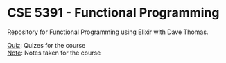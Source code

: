 # CSE 5391 - Functional Programming

Repository for Functional Programming using Elixir with Dave Thomas.

[Quiz](./Quiz): Quizes for the course  
[Note](./Note): Notes taken for the course  

